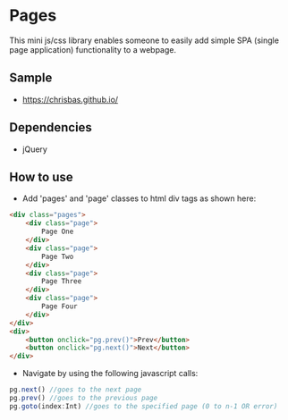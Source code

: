 # Pages
This mini js/css library enables someone to easily add simple SPA (single page application) functionality to a webpage.

## Sample
* <https://chrisbas.github.io/>

## Dependencies
* jQuery

## How to use
* Add 'pages' and 'page' classes to html div tags as shown here:
```html
<div class="pages">
    <div class="page">
        Page One
    </div>
    <div class="page">
        Page Two
    </div>
    <div class="page">
        Page Three
    </div>
    <div class="page">
        Page Four
    </div>
</div>
<div>
    <button onclick="pg.prev()">Prev</button>
    <button onclick="pg.next()">Next</button>
</div>
```
* Navigate by using the following javascript calls:

```javascript
pg.next() //goes to the next page
pg.prev() //goes to the previous page
pg.goto(index:Int) //goes to the specified page (0 to n-1 OR error)
```